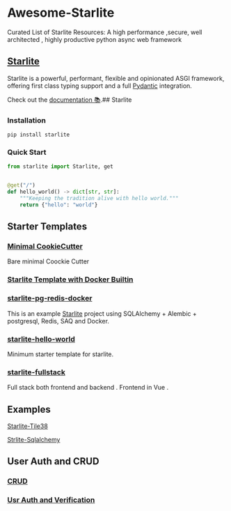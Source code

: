 # Awesome-Starlite

Curated List of Starlite Resources: A high performance ,secure, well architected , highly productive  python async web framework

## [Starlite](https://github.com/starlite-api/starlite/blob/main/README.md)

Starlite is a powerful, performant, flexible and opinionated ASGI framework,
offering first class typing support and a full [Pydantic](https://github.com/samuelcolvin/pydantic)
integration.

Check out the [documentation 📚](https://starlite-api.github.io/starlite/).## Starlite

### Installation

```shell
pip install starlite
```

### Quick Start

```python
from starlite import Starlite, get 


@get("/")
def hello_world() -> dict[str, str]:
    """Keeping the tradition alive with hello world."""
    return {"hello": "world"}


```

## Starter Templates

### [Minimal CookieCutter](https://github.com/JeromeK13/starlite-minimal-starter)

Bare minimal Coockie Cutter

### [Starlite Template with Docker Builtin](https://github.com/lesnik512/starlite-sqlalchemy-template)

### [starlite-pg-redis-docker](https://github.com/starlite-api/starlite-pg-redis-docker/blob/main/static/starlite-banner.svg)

This is an example [Starlite](https://github.com/starlite-api/starlite) project using SQLAlchemy + Alembic + postgresql,
Redis, SAQ and Docker.

### [starlite-hello-world](https://github.com/starlite-api/starlite-hello-world)

Minimum starter template for starlite.

### [starlite-fullstack](https://github.com/cofin/starlite-full-stack-example)

Full stack both frontend and backend .
Frontend in Vue .

## Examples

[Starlite-Tile38](https://github.com/iwpnd/starlite-tile38)

[Strlite-Sqlalchemy](https://github.com/topsport-com-au/example-starlite-saqlalchemy)

## User Auth and CRUD

### [CRUD](https://github.com/topsport-com-au/starlite-saqlalchemy)

### [Usr Auth and Verification](https://github.com/LonelyVikingMichael/starlite-users)
